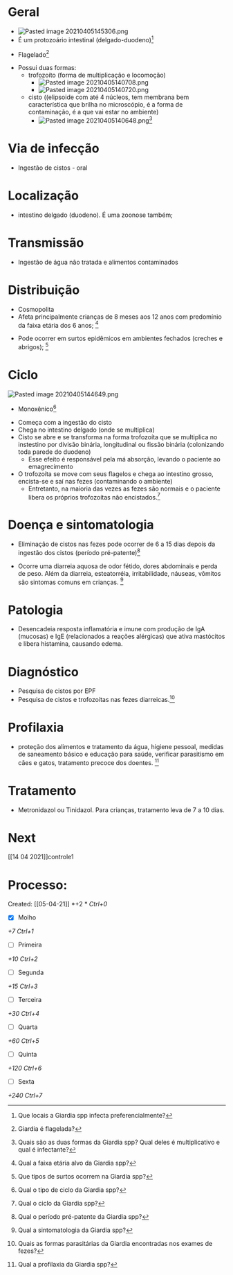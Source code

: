 # Geral
+ ![Pasted image 20210405145306.png](Pasted%20image%2020210405145306.png)
+ É um protozoário intestinal (delgado-duodeno)[^729536]

[^729536]: Que locais a Giardia spp infecta preferencialmente?

+ Flagelado[^582926]

[^582926]: Giardia é flagelada?

+ Possui duas formas: 
	+ trofozoíto (forma de multiplicação e locomoção) 
		+ ![Pasted image 20210405140708.png](Pasted%20image%2020210405140708.png)
		+ ![Pasted image 20210405140720.png](Pasted%20image%2020210405140720.png)
	+ cisto ((elipsoide com até 4 núcleos, tem membrana bem característica que brilha no microscópio, é a forma de contaminação, é a que vai estar no ambiente)
		+ ![Pasted image 20210405140648.png](Pasted%20image%2020210405140648.png)[^503998]

[^503998]: Quais são as duas formas da Giardia spp? Qual deles é multiplicativo e qual é infectante?


# Via de infecção
+ Ingestão de cistos - oral

# Localização
+ intestino delgado (duodeno). É uma zoonose também;

# Transmissão
+ Ingestão de água não tratada e alimentos contaminados

# Distribuição
+ Cosmopolita
+ Afeta principalmente crianças de 8 meses aos 12 anos com predomínio da faixa etária dos 6 anos; [^944263]

[^944263]: Qual a faixa etária alvo da Giardia spp?

+ Pode ocorrer em surtos epidêmicos em ambientes fechados (creches e abrigos); [^972704]

[^972704]: Que tipos de surtos ocorrem na Giardia spp?


# Ciclo
![Pasted image 20210405144649.png](Pasted%20image%2020210405144649.png)
+ Monoxênico[^780297]

[^780297]: Qual o tipo de ciclo da Giardia spp?

+ Começa com a ingestão do cisto 
+ Chega no intestino delgado (onde se multiplica)
+ Cisto se abre e se transforma na forma trofozoíta que se multiplica no instestino por divisão binária, longitudinal ou fissão binária (colonizando toda parede do duodeno)
	+ Esse efeito é responsável pela má absorção, levando o paciente ao emagrecimento
+ O trofozoíta se move com seus flagelos e chega ao intestino grosso, encista-se e saí nas fezes (contaminando o ambiente)
	+ Entretanto, na maioria das vezes as fezes são normais e o paciente libera os próprios trofozoítas não encistados.[^985151]

[^985151]: Qual o ciclo da Giardia spp?


# Doença e sintomatologia
+ Eliminação de cistos nas fezes pode ocorrer de 6 a 15 dias depois da ingestão dos cistos (período pré-patente)[^788474]

[^788474]: Qual o período pré-patente da Giardia spp?

+ Ocorre uma diarreia aquosa de odor fétido, dores abdominais e perda de peso. Além da diarreia, esteatorréia, irritabilidade, náuseas, vômitos são sintomas comuns em crianças. [^597575]

[^597575]: Qual a sintomatologia da Giardia spp?


# Patologia
+ Desencadeia resposta inflamatória e imune com produção de IgA (mucosas) e IgE (relacionados a reações alérgicas) que ativa mastócitos e libera histamina, causando edema. 

# Diagnóstico
+ Pesquisa de cistos por EPF
+ Pesquisa de cistos e trofozoítas nas fezes diarreicas.[^770392]

[^770392]:  Quais as formas parasitárias da Giardia encontradas nos exames de fezes? 


# Profilaxia
+ proteção dos alimentos e tratamento da água, higiene pessoal, medidas de saneamento básico e educação para saúde, verificar parasitismo em cães e gatos, tratamento precoce dos doentes. [^867936]

[^867936]: Qual a profilaxia da Giardia spp?


# Tratamento
+ Metronidazol ou Tinidazol. Para crianças, tratamento leva de 7 a 10 dias. 

# Next
[[14 04 2021]]controle1
# Processo:
Created: [[05-04-21]]
*+2 *  *Ctrl+0*
- [x] Molho  

*+7*  *Ctrl+1*

- [ ] Primeira 

*+10*  *Ctrl+2*

- [ ] Segunda

*+15*  *Ctrl+3*

- [ ] Terceira 

*+30*  *Ctrl+4*

- [ ] Quarta 

*+60*  *Ctrl+5*

- [ ] Quinta 

*+120*  *Ctrl+6*

- [ ] Sexta 

*+240*  *Ctrl+7*
 